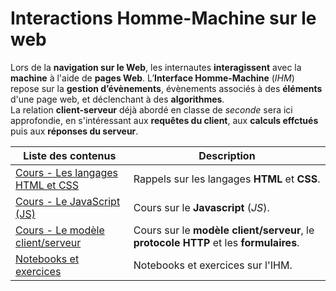 # Interactions Homme-Machine sur le web

Lors de la **navigation sur le Web**, les internautes **interagissent** avec la **machine** à l'aide de **pages Web**.
L’**Interface Homme-Machine** (*IHM*) repose sur la **gestion d’évènements**, évènements associés à des **éléments** d'une page web, et déclenchant à des **algorithmes**.  
La relation **client-serveur** déjà abordé en classe de *seconde* sera ici approfondie, en s'intéressant aux **requêtes du client**, aux **calculs effctués** puis aux **réponses du serveur**.

| Liste des contenus                           | Description                         |
| -------------------------------------------- | ----------------------------------- |
| [Cours - Les langages HTML et CSS](htmlcss.md) | Rappels sur les langages **HTML** et **CSS**. |
| [Cours - Le JavaScript (JS)](js.md) | Cours sur le **Javascript** (*JS*). |
| [Cours - Le modèle client/serveur](clientserveur.md) | Cours sur le **modèle client/serveur**, le **protocole HTTP** et les **formulaires**. |
| [Notebooks et exercices](exercices.md) | Notebooks et exercices sur l'IHM.  |